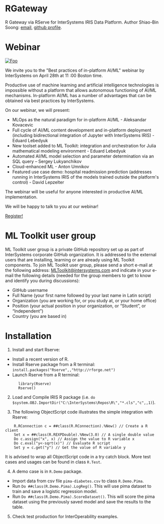 # RGateway
R Gateway via RServe for InterSystems IRIS Data Platform. Author Shiao-Bin Soong: [email](mailto:Shiao-Bin.Soong@intersystems.com),  [github profile](https://github.com/ssoong88).

# Webinar

[![Foo](https://i.imgur.com/tZQtMD3.png)](https://zoom.us/meeting/register/v5wlf-ygrjkou6V16_zhwxLlO9A1Xy1D9g)

We invite you to the "Best practices of in-platform AI/ML" webinar by InterSystems on April 28th at 11 :00 Boston time.

Productive use of machine learning and artificial intelligence technologies is impossible without a platform that allows autonomous functioning of AI/ML mechanisms. In-platform AI/ML has a number of advantages that can be obtained via best practices by InterSystems.

On our webinar, we will present:
- MLOps as the natural paradigm for in-platform AI/ML - Aleksandar Kovacevic
- Full cycle of AI/ML content development and in-platform deployment (including bidirectional integration of Jupyter with InterSystems IRIS) - Eduard Lebedyuk
- New toolset added to ML Toolkit: integration and orchestration for Julia mathematical modeling environment - Eduard Lebedyuk
- Automated AI/ML model selection and parameter determination via an SQL query – Sergey Lukyanchikov
- Cloud-enhanced ML - Anton Umnikov
- Featured use case demo: hospital readmission prediction (addresses running in InterSystems IRIS of the models trained outside the platform's control) - David Lepzelter

The webinar will be useful for anyone interested in productive AI/ML implementation.

We will be happy to talk to you at our webinar!

[Register!](https://zoom.us/meeting/register/v5wlf-ygrjkou6V16_zhwxLlO9A1Xy1D9g)


# ML Toolkit user group

ML Toolkit user group is a private GitHub repository set up as part of InterSystems corporate GitHub organization. It is addressed to the external users that are installing, learning or are already using ML Toolkit components. To join ML Toolkit user group, please send a short e-mail at the following address: [MLToolkit@intersystems.com](mailto:MLToolkit@intersystems.com?subject=MLToolkit%20user%20group&body=Hello.%0A%0APlease%20add%20me%20to%20ML%20Toolkit%20user%20group%3A%0A%0A-%20GitHub%20username%3A%20%0A%0A-%20Name%3A%20%0A%0A-%20Company%3A%20%0A%0A-%20Position%3A%0A-%20Country%3A%20%0A%0A) and indicate in your e-mail the following details (needed for the group members to get to know and identify you during discussions):

- GitHub username
- Full Name (your first name followed by your last name in Latin script)
- Organization (you are working for, or you study at, or your home office)
- Position (your actual position in your organization, or “Student”, or “Independent”)
- Country (you are based in)

# Installation 

1. Install and start Rserve:
  - Install a recent version of R.
  - Install Rserve package from a R terminal: `install.packages("Rserve",,"http://rforge.net")`
  - Launch Rserve from a R terminal:
  ```
		library(Rserve)
		Rserve()
  ```
		
2. Load and Compile IRIS R package (i.e. `do $system.OBJ.ImportDir("C:\InterSystems\Repos\R\","*.cls","c",,1)`).

3. The following ObjectScript code illustrates the simple integration with Rserve:

```
	R.RConnection c = ##class(R.RConnection).%New() // Create a R client
	Set x = ##class(R.REXPDouble).%New(3.0) // A single double value
	Do c.assign("x", x) // Assign the value to R variable x
	Do c.eval("y<-sqrt(x)") // Evaluate R script
	Set y = c.get("y") // Get the value of R variable y
```

It is advised to wrap all ObjectScript code in a try catch block. More test cases and usages can be found in class `R.Test`.
	
4. A demo case is in `R.Demo` package.
- Import data from csv file `pima-diabetes.csv` to class `R.Demo.Pima`.
- Run `Do ##class(R.Demo.Pima).LogReg()`. This will use pima dataset to train and save a logistic regression model.
- Run `Do ##class(R.Demo.Pima).ScoreDataset()`. This will score the pima dataset using the previously saved model and save the results to the table. 

5. Check test production for InterOperability examples.
